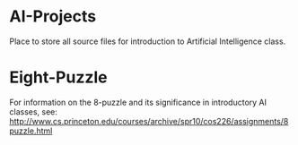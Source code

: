 # AI-Projects
Place to store all source files for introduction to Artificial Intelligence class.

# Eight-Puzzle
For information on the 8-puzzle and its significance in introductory AI classes, see: http://www.cs.princeton.edu/courses/archive/spr10/cos226/assignments/8puzzle.html 


